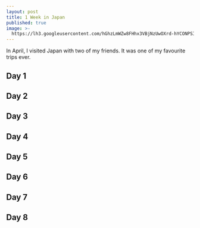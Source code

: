```yaml
---
layout: post
title: 1 Week in Japan
published: true
image: >-
  https://lh3.googleusercontent.com/hGhzLmWZw8FHhx3VBjNzUwOXrd-hYCONPSIZ71pbVCEHRP8cCuF0X1IXyyG3C-Xm9GJ3BpiNCHB99ahr2a0Eiu7XWu3J4fgMORvGgkUujg2XTwt7NuNpzRp3l5xu4wbK1-8lIlHbjvnx0_6xtIMl6OLv2NbVLfuM_y5gpMp0Ryi5QyhUp9IBvmjN7cb-my4a55gIW_z-vekllAyGasPozsfIUswhhUAc6YHUgxj3gjjOKkYOKYkUBNWmXCIdb184-5r0UsuDpjNc6THF-MYj-Z610fCabW1Rhebt3TAPsxsChxSgeFNGcEBIEeav3eTb08Zv-K-fO5buCUKXHav5RvmDfR2umLjr6PimjI7WwSxTAQUE6mQBT0zc39as788WCC7PzA1YCCoAOzJfNBhBxbkAGpXpwDMZ9eXY_voARTUqq9fLwqCwLr57jLaOdKtNkdSiDqwx7jYBSIxLpQzCflkzPxMtc94d81vmhsG_l5AXy8wlZ14q_D3AkS1D2tayokSMg-OpCmhi9oMEUOdiulJn-KkYRiYLf-q4ONUI8oLjHiNfZmLsD1k-fw3vid38NP-yfm2U-AbZX1BGx_rislIDITXM8iQqOP5CfdGIOHyGqOegW691LFp_QivA1Yhwc9iDodxUy909OWINvGvJX-MLoxnXv8Q1fQ=w1035-h776-no
---
```

In April, I visited Japan with two of my friends. It was one of my favourite trips ever.

## Day 1


## Day 2

## Day 3

## Day 4

## Day 5

## Day 6

## Day 7

## Day 8
